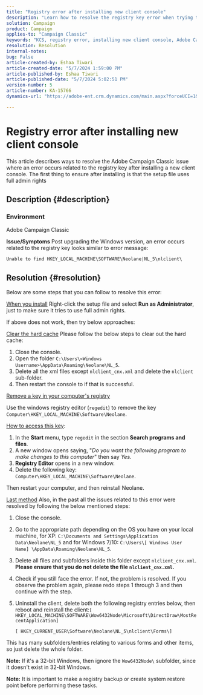 ```yaml
---
title: "Registry error after installing new client console"
description: "Learn how to resolve the registry key error when trying to install a new client console in Campaign Classic."
solution: Campaign
product: Campaign
applies-to: "Campaign Classic"
keywords: "KCS, registry error, installing new client console, Adobe Campaign Classic, troubleshooting, clear cache, regedit, registry key"
resolution: Resolution
internal-notes: 
bug: False
article-created-by: Eshaa Tiwari
article-created-date: "5/7/2024 1:59:00 PM"
article-published-by: Eshaa Tiwari
article-published-date: "5/7/2024 5:02:51 PM"
version-number: 5
article-number: KA-15766
dynamics-url: "https://adobe-ent.crm.dynamics.com/main.aspx?forceUCI=1&pagetype=entityrecord&etn=knowledgearticle&id=f984b8ed-790c-ef11-9f8a-6045bd006793"

---
```

# Registry error after installing new client console


This article describes ways to resolve the Adobe Campaign Classic issue where an error occurs related to the registry key after installing a new client console. The first thing to ensure after installing is that the setup file uses full admin rights

## Description {#description}


### Environment

Adobe Campaign Classic

<b>Issue/Symptoms</b>
 Post upgrading the Windows version, an error occurs related to the registry key looks similar to error message:


```
Unable to find HKEY_LOCAL_MACHINE\SOFTWARE\Neolane|NL_5\nlclient\
```



## Resolution {#resolution}


Below are some steps that you can follow to resolve this error:

<u>When you install</u>
Right-click the setup file and select <b>Run as Administrator</b>, just to make sure it tries to use full admin rights.

If above does not work, then try below approaches:

<u>Clear the hard cache</u>
Please follow the below steps to clear out the hard cache:

1. Close the console.
2. Open the folder `C:\Users\<Windows Username>\AppData\Roaming\Neolane\NL_5`.
3. Delete all the xml files except `nlclient_cnx.xml` and delete the `nlclient` sub-folder.
4. Then restart the console to if that is successful.


<u>Remove a key in your computer's registry</u>

Use the windows registry editor (`regedit`) to remove the key `Computer\HKEY_LOCAL_MACHINE\Software\Neolane`.

<u>How to access this key</u>:

1. In the <b>Start</b> menu, type `regedit` in the section <b>Search programs and files</b>.
2. A new window opens saying, "*Do you want the following program to make changes to this computer*" then say *Yes*.
3. <b>Registry Editor</b> opens in a new window.
4. Delete the following key: `Computer\HKEY_LOCAL_MACHINE\Software\Neolane`.


Then restart your computer, and then reinstall Neolane.

<u>Last method</u>
Also, in the past all the issues related to this error were resolved by following the below mentioned steps:

1. Close the console.
2. Go to the appropriate path depending on the OS you have on your local machine, for XP: `C:\Documents and Settings\Application Data\Neolane\NL_5` and for Windows 7/10: `C:\Users\[ Windows User Name] \AppData\Roaming\Neolane\NL_5`.
3. Delete all files and subfolders inside this folder except `nlclient_cnx.xml`. <b>Please ensure that you do not delete the file `nlclient_cnx.xml`.</b>
4. Check if you still face the error. If not, the problem is resolved. If you observe the problem again, please redo steps 1 through 3 and then continue with the step.
5. Uninstall the client, delete both the following registry entries below, then reboot and reinstall the client:`[ HKEY_LOCAL_MACHINE\SOFTWARE\Wow6432Node\Microsoft\DirectDraw\MostRecentApplication]`

    `[ HKEY_CURRENT_USER\Software\Neolane\NL_5\nlclient\Forms\]`


This has many subfolders/entries relating to various forms and other items, so just delete the whole folder.

<b>Note:</b> If it's a 32-bit Windows, then ignore the `Wow6432Node\` subfolder, since it doesn't exist in 32-bit Windows.

<b>Note:</b> It is important to make a registry backup or create system restore point before performing these tasks.
